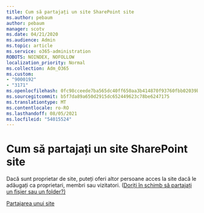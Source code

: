 ```yaml
---
title: Cum să partajați un site SharePoint site
ms.author: pebaum
author: pebaum
manager: scotv
ms.date: 04/21/2020
ms.audience: Admin
ms.topic: article
ms.service: o365-administration
ROBOTS: NOINDEX, NOFOLLOW
localization_priority: Normal
ms.collection: Adm_O365
ms.custom:
- "9000192"
- "3171"
ms.openlocfilehash: 0fc98cceede7ba565dc40ff650aa3b414870f93760fbb02039bd6f6469fdbf07
ms.sourcegitcommit: b5f7da89a650d2915dc652449623c78be6247175
ms.translationtype: MT
ms.contentlocale: ro-RO
ms.lasthandoff: 08/05/2021
ms.locfileid: "54015524"
---
```

# <a name="how-to-share-a-sharepoint-site"></a>Cum să partajați un site SharePoint site

Dacă sunt proprietar de site, puteți oferi altor persoane acces la site dacă le adăugați ca proprietari, membri sau vizitatori. ([Doriți în schimb să partajați un fișier sau un folder?)](https://support.office.com/article/share-sharepoint-files-or-folders-1fe37332-0f9a-4719-970e-d2578da4941c)

[Partajarea unui site](https://support.office.com/article/share-a-site-958771a8-d041-4eb8-b51c-afea2eae3658)